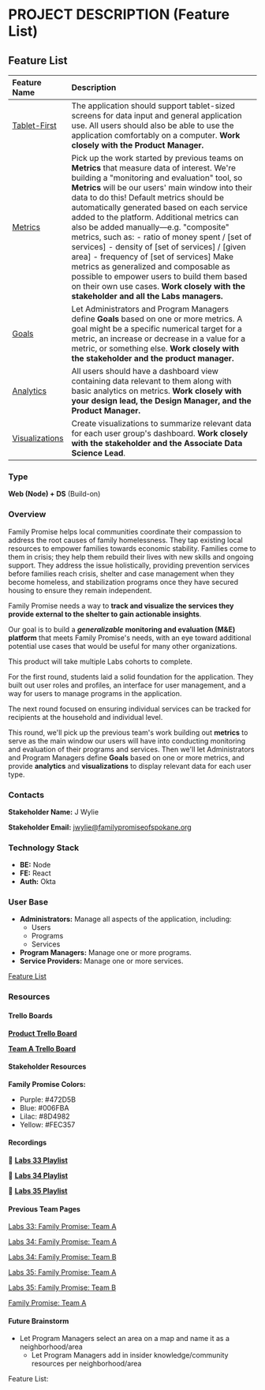 # PROJECT DESCRIPTION \(Feature List\)



## Feature List

| Feature Name | Description |
| :--- | :--- |
| [Tablet-First](https://www.notion.so/Tablet-First-3cdda8c13fa14f45887330f84d7b3078) | The application should support tablet-sized screens for data input and general application use. All users should also be able to use the application comfortably on a computer. **Work closely with the Product Manager.** |
| [Metrics](https://www.notion.so/Metrics-31831f815c4c496dbe531243c0379e44) | Pick up the work started by previous teams on **Metrics** that measure data of interest. We're building a "monitoring and evaluation" tool, so **Metrics** will be our users' main window into their data to do this! Default metrics should be automatically generated based on each service added to the platform. Additional metrics can also be added manually—e.g. "composite" metrics, such as: - ratio of money spent / \[set of services\] - density of \[set of services\] / \[given area\] - frequency of \[set of services\] Make metrics as generalized and composable as possible to empower users to build them based on their own use cases. **Work closely with the stakeholder and all the Labs managers.** |
| [Goals](https://www.notion.so/Goals-54b5bceb60344faa99ef45eda48e8f8d) | Let Administrators and Program Managers define **Goals** based on one or more metrics. A goal might be a specific numerical target for a metric, an increase or decrease in a value for a metric, or something else. **Work closely with the stakeholder and the product manager.** |
| [Analytics](https://www.notion.so/Analytics-74a611468b0b499989d87f42456dc707) | All users should have a dashboard view containing data relevant to them along with basic analytics on metrics. **Work closely with your design lead, the Design Manager, and the Product Manager.** |
| [Visualizations](https://www.notion.so/Visualizations-1f8f6e3a033244fab61d47388f131e14) | Create visualizations to summarize relevant data for each user group's dashboard. **Work closely with the stakeholder and the Associate Data Science Lead**. |

### Type

**Web \(Node\) + DS** \(Build-on\)

### Overview

Family Promise helps local communities coordinate their compassion to address the root causes of family homelessness. They tap existing local resources to empower families towards economic stability. Families come to them in crisis; they help them rebuild their lives with new skills and ongoing support. They address the issue holistically, providing prevention services before families reach crisis, shelter and case management when they become homeless, and stabilization programs once they have secured housing to ensure they remain independent.

Family Promise needs a way to **track and visualize the services they provide external to the shelter to gain actionable insights**.

Our goal is to build a _**generalizable**_ **monitoring and evaluation \(M&E\) platform** that meets Family Promise's needs, with an eye toward additional potential use cases that would be useful for many other organizations.

This product will take multiple Labs cohorts to complete.

For the first round, students laid a solid foundation for the application. They built out user roles and profiles, an interface for user management, and a way for users to manage programs in the application.

The next round focused on ensuring individual services can be tracked for recipients at the household and individual level.

This round, we'll pick up the previous team's work building out **metrics** to serve as the main window our users will have into conducting monitoring and evaluation of their programs and services. Then we'll let Administrators and Program Managers define **Goals** based on one or more metrics, and provide **analytics** and **visualizations** to display relevant data for each user type.

### Contacts

**Stakeholder Name:** J Wylie

**Stakeholder Email:** [jwylie@familypromiseofspokane.org](mailto:jwylie@familypromiseofspokane.org)

### Technology Stack

* **BE:** Node
* **FE:** React
* **Auth:** Okta

### User Base

* **Administrators:** Manage all aspects of the application, including:
  * Users
  * Programs
  * Services
* **Program Managers:** Manage one or more programs.
* **Service Providers:** Manage one or more services.

[Feature List](https://www.notion.so/649befae354f455abbd7b642f8f0a120)

### Resources

#### Trello Boards

[**Product Trello Board**](https://trello.com/invite/b/3tDU57dX/c3402ecb4c4a579a18794a51dbd33219/family-promise-service-tracker)

[**Team A Trello Board**](https://trello.com/invite/b/U8UUCBeb/1e2fa0c9b49a4f8b327874bebec596ff/family-promise-a)

#### Stakeholder Resources

**Family Promise Colors:**

* Purple: \#472D5B
* Blue: \#006FBA
* Lilac: \#8D4982
* Yellow: \#FEC357

#### Recordings

📼 [**Labs 33 Playlist**](https://www.youtube.com/playlist?list=PLWX9jswdDQ0WPE7UjrgmGx-nkI8ZuN0lg)

📼 [**Labs 34 Playlist**](https://youtube.com/playlist?list=PLWX9jswdDQ0VP4avK4t33TMpOz_AnBnw7)

📼 [**Labs 35 Playlist**](https://youtube.com/playlist?list=PLWX9jswdDQ0V0521r_6qoVRdkjc4NItEl)

#### Previous Team Pages

[Labs 33: Family Promise: Team A](https://www.notion.so/Labs-33-Family-Promise-Team-A-67cafe38210c4cb5b03ceee65cd72e88)

[Labs 34: Family Promise: Team A](https://www.notion.so/Labs-34-Family-Promise-Team-A-36825ea9492247fd85208f2955f185ac)

[Labs 34: Family Promise: Team B](https://www.notion.so/Labs-34-Family-Promise-Team-B-fadaa6d067a148aa9fd5f09e75244083)

[Labs 35: Family Promise: Team A](https://www.notion.so/Labs-35-Family-Promise-Team-A-66f3cd8444d04302a609d695dba1aa3e)

[Labs 35: Family Promise: Team B](https://www.notion.so/Labs-35-Family-Promise-Team-B-10be7365bdbf479f968b6b28a3b07f4d)

[Family Promise: Team A](https://www.notion.so/Family-Promise-Team-A-765f45407d6640f0853b2ac402acc3a5)

#### Future Brainstorm

* Let Program Managers select an area on a map and name it as a neighborhood/area
  * Let Program Managers add in insider knowledge/community resources per neighborhood/area

















Feature List:



